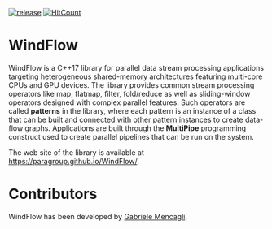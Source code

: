 [![release](https://img.shields.io/github/release/paragroup/windflow.svg)](https://github.com/paragroup/windflow/releases/latest)
[![HitCount](http://hits.dwyl.io/paragroup/windflow.svg)](http://hits.dwyl.io/paragroup/windflow)

# WindFlow

WindFlow is a C++17 library for parallel data stream processing applications targeting heterogeneous shared-memory architectures featuring multi-core CPUs and GPU devices. The library provides common stream processing operators like map, flatmap, filter, fold/reduce as well as sliding-window operators designed with complex parallel features. Such operators are called <b>patterns</b> in the library, where each pattern is an instance of a class that can be built and connected with other pattern instances to create data-flow graphs. Applications are built through the <b>MultiPipe</b> programming construct used to create parallel pipelines that can be run on the system.

The web site of the library is available at https://paragroup.github.io/WindFlow/.

# Contributors
WindFlow has been developed by [Gabriele Mencagli](mailto:mencagli@di.unipi.it).
